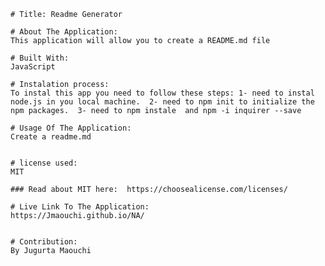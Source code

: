 
    # Title: Readme Generator

    # About The Application:
    This application will allow you to create a README.md file

    # Built With:
    JavaScript
    
    # Instalation process:
    To instal this app you need to follow these steps: 1- need to instal node.js in you local machine.  2- need to npm init to initialize the npm packages.  3- need to npm instale  and npm -i inquirer --save 

    # Usage Of The Application:
    Create a readme.md
     

    # license used: 
    MIT

    ### Read about MIT here:  https://choosealicense.com/licenses/ 

    # Live Link To The Application:  
    https://Jmaouchi.github.io/NA/
    
    
    # Contribution:
    By Jugurta Maouchi
    
